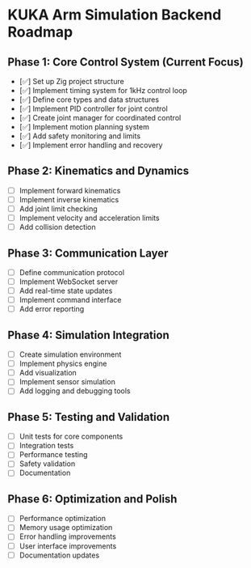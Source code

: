 # KUKA Arm Simulation Backend Roadmap

## Phase 1: Core Control System (Current Focus)
- [✅] Set up Zig project structure
- [✅] Implement timing system for 1kHz control loop
- [✅] Define core types and data structures
- [✅] Implement PID controller for joint control
- [✅] Create joint manager for coordinated control
- [✅] Implement motion planning system
- [✅] Add safety monitoring and limits
- [✅] Implement error handling and recovery

## Phase 2: Kinematics and Dynamics
- [ ] Implement forward kinematics
- [ ] Implement inverse kinematics
- [ ] Add joint limit checking
- [ ] Implement velocity and acceleration limits
- [ ] Add collision detection

## Phase 3: Communication Layer
- [ ] Define communication protocol
- [ ] Implement WebSocket server
- [ ] Add real-time state updates
- [ ] Implement command interface
- [ ] Add error reporting

## Phase 4: Simulation Integration
- [ ] Create simulation environment
- [ ] Implement physics engine
- [ ] Add visualization
- [ ] Implement sensor simulation
- [ ] Add logging and debugging tools

## Phase 5: Testing and Validation
- [ ] Unit tests for core components
- [ ] Integration tests
- [ ] Performance testing
- [ ] Safety validation
- [ ] Documentation

## Phase 6: Optimization and Polish
- [ ] Performance optimization
- [ ] Memory usage optimization
- [ ] Error handling improvements
- [ ] User interface improvements
- [ ] Documentation updates 